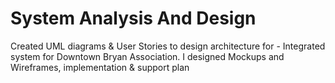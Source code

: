 # System Analysis And Design
Created UML diagrams & User Stories to design architecture for - Integrated system for Downtown
Bryan Association. I designed Mockups and Wireframes, implementation & support plan

